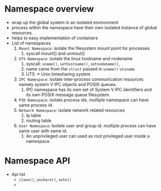 # Namespace overview 
- wrap up the global system in an isolated environment
- process within the namespace have their own isolated instance of global resources.
- helps to easy implementation of containers
- List of namespaces
    1. `Mount Namespace`: isolate the filesystem mount point for processes
        1. syscall mount() and unmout()
    2. `UTS Namespace`: isolate the linux hostname and nodename
        1. syscall: `uname()`, `sethostname()`, `setnodename()`, 
        2. name came from the `struct` passed in `uname()` `utsname`
        3. UTS -> Unix timesharing system
    3. `IPC Namespace`: isolate inter-process communication resources namely system V IPC objects and POSIX queues. 
        1. IPC namespace has its own set of System V IPC identifiers and its own POSIX message queue filesystem.
    4. `PID Namespace`: isolate process ids. multiple namespace can have same process id.
    5. `Network Namespace`: isolate network related resources 
        1. Ip table
        2. routing table
    6. `User Namespace`: Isolete user and group id. multiple process can have same user with same id. 
        1. An unprivileged user can used as root privileged user inside a namespace. 

# Namespace API
- Api list
    - `clone()`, `unshare()`, `setn()`
    - 